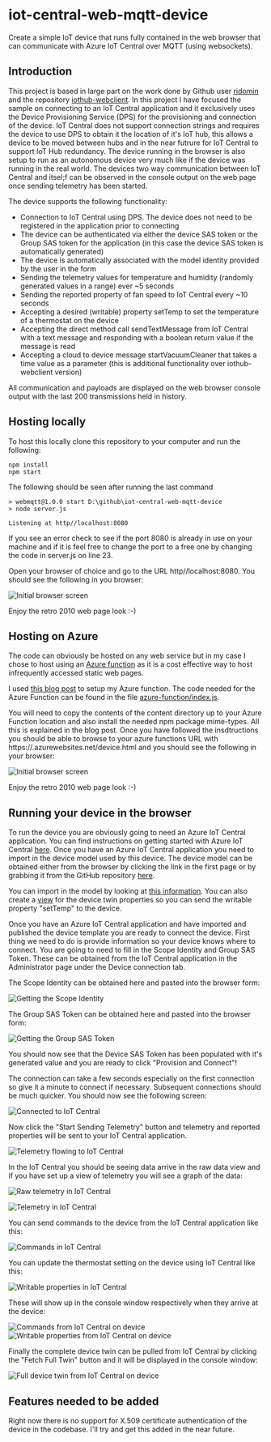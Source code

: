 # iot-central-web-mqtt-device
Create a simple IoT device that runs fully contained in the web browser that can communicate with Azure IoT Central over MQTT (using websockets).


## Introduction

This project is based in large part on the work done by Github user [ridomin](https://github.com/ridomin) and the repository [iothub-webclient](https://github.com/ridomin/iothub-webclient).  In this project I have focused the sample on connecting to an IoT Central application and it exclusively uses the Device Provisioning Service (DPS) for the provisioning and connection of the device.  IoT Central does not support connection strings and requires the device to use DPS to obtain it the location of it's IoT hub, this allows a device to be moved between hubs and in the near futrure for IoT Central to support IoT Hub redundancy.  The device running in the browser is also setup to run as an autonomous device very much like if the device was running in the real world.  The devices two way communication between IoT Central and itsel;f can be observed in the console output on the web page once sending telemetry has been started.

The device supports the following functionality:

* Connection to IoT Central using DPS.  The device does not need to be registered in the application prior to connecting
* The device can be authenticated via either the device SAS token or the Group SAS token for the application (in this case the device SAS token is automatically generated)
* The device is automatically associated with the model identity provided by the user in the form
* Sending the telemetry values for temperature and humidity (randomly generated values in a range) ever ~5 seconds
* Sending the reported property of fan speed to IoT Central every ~10 seconds
* Accepting a desired (writable) property setTemp to set the temperature of a thermostat on the device
* Accepting the direct method call sendTextMessage from IoT Central with a text message and responding with a boolean return value if the message is read
* Accepting a cloud to device message startVacuumCleaner that takes a time value as a parameter (this is additional functionality over iothub-webclient version)

All communication and payloads are displayed on the web browser console output with the last 200 transmissions held in history.


## Hosting locally

To host this locally clone this repository to your computer and run the following:

``` 
npm install
npm start
```

The following should be seen after running the last command

```
> webmqtt@1.0.0 start D:\github\iot-central-web-mqtt-device
> node server.js

Listening at http//localhost:8080
```

If you see an error check to see if the port 8080 is already in use on your machine and if it is feel free to change the port to a free one by changing the code in server.js on line 23.

Open your browser of choice and go to the URL http//localhost:8080.  You should see the following in you browser:

![Initial browser screen](https://github.com/iot-for-all/iot-central-web-mqtt-device/blob/main/assets/initialscreen.png "Initial browser screen")

Enjoy the retro 2010 web page look :-)

## Hosting on Azure

The code can obviously be hosted on any web service but in my case I chose to host using an [Azure function](https://azure.microsoft.com/en-us/services/functions/?&ef_id=CjwKCAiAsOmABhAwEiwAEBR0ZmNO6WIwjimRlpY2W-N4U_G99qJHALIQa-hykDyFhzNSz6bJl3x8nRoCVcYQAvD_BwE:G:s&OCID=AID2100131_SEM_CjwKCAiAsOmABhAwEiwAEBR0ZmNO6WIwjimRlpY2W-N4U_G99qJHALIQa-hykDyFhzNSz6bJl3x8nRoCVcYQAvD_BwE:G:s&gclid=CjwKCAiAsOmABhAwEiwAEBR0ZmNO6WIwjimRlpY2W-N4U_G99qJHALIQa-hykDyFhzNSz6bJl3x8nRoCVcYQAvD_BwE) as it is a cost effective way to host infrequently accessed static web pages.

I used [this blog post](https://www.wintellect.com/host-website-azure-functions-node-js-part-1/) to setup my Azure function.  The code needed for the Azure Function can be found in the file [azure-function/index.js](https://github.com/iot-for-all/iot-central-web-mqtt-device/blob/main/azure-function/index.js).  

You will need to copy the contents of the content directory up to your Azure Function location and also install the needed npm package mime-types.  All this is explained in the blog post.  Once you have followed the insdtructions you should be able to browse to your azure functions URL with https://<your-function-name>.azurewebsites.net/device.html and you should see the following in your browser:

![Initial browser screen](https://github.com/iot-for-all/iot-central-web-mqtt-device/blob/main/assets/initialscreen.png "Initial browser screen")

Enjoy the retro 2010 web page look :-)


## Running your device in the browser

To run the device you are obviously going to need an Azure IoT Central application.  You can find instructions on getting started with Azure IoT Central [here](https://docs.microsoft.com/en-us/azure/iot-central/core/quick-deploy-iot-central#:~:text=the%20recommend%20path.-,Create%20an%20application,using%20a%20Custom%20apps%20template.).  Once you have an Azure IoT Central application you need to import in the device model used by this device.  The device model can be obtained either from the browser by clicking the link in the first page or by grabbing it from the GitHub repository [here](https://github.com/iot-for-all/iot-central-web-mqtt-device/blob/main/content/simple_device_model.json).

You can import in the model by looking at [this information](https://docs.microsoft.com/en-us/azure/iot-central/core/concepts-device-templates).  You can also create a [view](https://docs.microsoft.com/en-us/azure/iot-central/core/concepts-device-templates#views) for the device twin properties so you can send the writable property "setTemp" to the device.  

Once you have an Azure IoT Central application and have imported and published the device template you are ready to connect the device.  First thing we need to do is provide information so your device knows where to connect.  You are going to need to fill in the Scope Identity and Group SAS Token.  These can be obtained from the IoT Central application in the Administrator page under the Device connection tab.  

The Scope Identity can be obtained here and pasted into the browser form:

![Getting the Scope Identity](https://github.com/iot-for-all/iot-central-web-mqtt-device/blob/main/assets/scopeid.png "Getting the Scope Identity")

The Group SAS Token can be obtained here and pasted into the browser form:

![Getting the Group SAS Token](https://github.com/iot-for-all/iot-central-web-mqtt-device/blob/main/assets/saskey.png "Getting the Group SAS Token")

You should now see that the Device SAS Token has been populated with it's generated value and you are ready to click "Provision and Connect"!

The connection can take a few seconds especially on the first connection so give it a minute to connect if necessary.  Subsequent connections should be much quicker.  You should now see the following screen:

![Connected to IoT Central](https://github.com/iot-for-all/iot-central-web-mqtt-device/blob/main/assets/connected.png "Connected to IoT Central")

Now click the "Start Sending Telemetry" button and telemetry and reported properties will be sent to your IoT Central application.

![Telemetry flowing to IoT Central](https://github.com/iot-for-all/iot-central-web-mqtt-device/blob/main/assets/telemetryflowing.png "Telemetry flowing to IoT Central")

In the IoT Central you should be seeing data arrive in the raw data view and if you have set up a view of telemetry you will see a graph of the data:

![Raw telemetry in IoT Central](https://github.com/iot-for-all/iot-central-web-mqtt-device/blob/main/assets/rawtelemetryincentral.png "Raw telemetry in IoT Central")

![Telemetry in IoT Central](https://github.com/iot-for-all/iot-central-web-mqtt-device/blob/main/assets/telemetryincentral.png "Telemetry in IoT Central")

You can send commands to the device from the IoT Central application like this:

![Commands in IoT Central](https://github.com/iot-for-all/iot-central-web-mqtt-device/blob/main/assets/commands.png "Commands in IoT Central")

You can update the thermostat setting on the device using IoT Central like this:

![Writable properties in IoT Central](https://github.com/iot-for-all/iot-central-web-mqtt-device/blob/main/assets/writableproperty.png "Writable properties in IoT Central")

These will show up in the console window respectively when they arrive at the device:

![Commands from IoT Central on device](https://github.com/iot-for-all/iot-central-web-mqtt-device/blob/main/assets/commandatdevice.png "Commands from IoT Central on device")
![Writable properties from IoT Central on device](https://github.com/iot-for-all/iot-central-web-mqtt-device/blob/main/assets/writablepropertyatdevice.png "Writable properties from IoT Central on device")

Finally the complete device twin can be pulled from IoT Central by clicking the "Fetch Full Twin" button and it will be displayed in the console window:

![Full device twin from IoT Central on device](https://github.com/iot-for-all/iot-central-web-mqtt-device/blob/main/assets/fulltwin.png "Full device twin from IoT Central on device")

## Features needed to be added

Right now there is no support for X.509 certificate authentication of the device in the codebase.  I'll try and get this added in the near future.